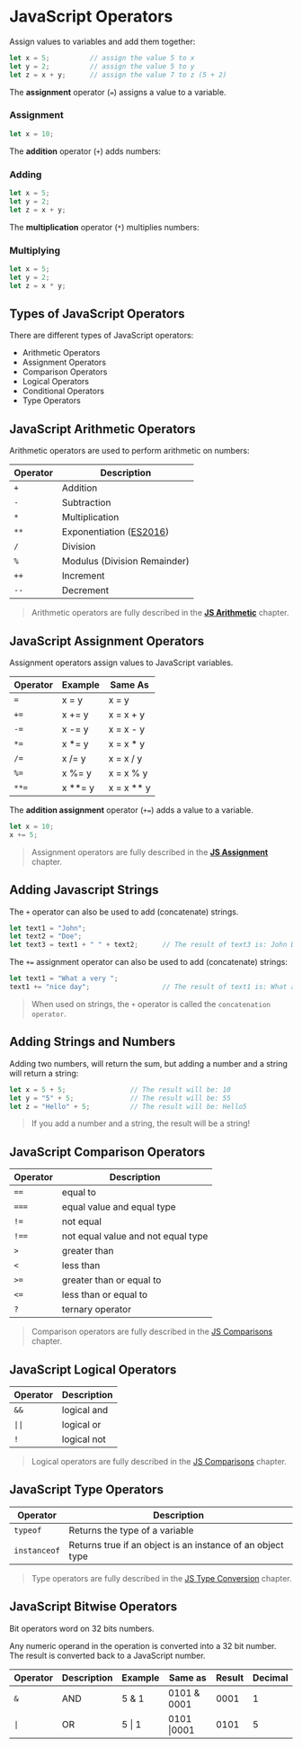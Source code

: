 # JavaScript Operators

Assign values to variables and add them together:

```javascript
let x = 5;          // assign the value 5 to x
let y = 2;          // assign the value 5 to y
let z = x + y;      // assign the value 7 to z (5 + 2)
```

The **assignment** operator (`=`) assigns a value to a variable.

### Assignment

```javascript
let x = 10;
```

The **addition** operator (`+`) adds numbers:

### Adding

```javascript
let x = 5;
let y = 2;
let z = x + y;
```

The **multiplication** operator (`*`) multiplies numbers:

### Multiplying

```javascript
let x = 5;
let y = 2;
let z = x * y;
```

## Types of JavaScript Operators

There are different types of JavaScript operators:

* Arithmetic Operators
* Assignment Operators
* Comparison Operators
* Logical Operators
* Conditional Operators
* Type Operators

## JavaScript Arithmetic Operators

Arithmetic operators are used to perform arithmetic on numbers:

| Operator | Description                                                         |
| -------- | ------------------------------------------------------------------- |
| `+`      | Addition                                                            |
| `-`      | Subtraction                                                         |
| `*`      | Multiplication                                                      |
| `**`     | Exponentiation ([ES2016](https://www.w3schools.com/js/js_2016.asp)) |
| `/`      | Division                                                            |
| `%`      | Modulus (Division Remainder)                                        |
| `++`     | Increment                                                           |
| `--`     | Decrement                                                           |

> Arithmetic operators are fully described in the [**JS Arithmetic**](https://www.w3schools.com/js/js_arithmetic.asp) chapter.

## JavaScript Assignment Operators

Assignment operators assign values to JavaScript variables.

| Operator | Example | Same As    |
| -------- | ------- | ---------- |
| `=`      | x = y   | x = y      |
| `+=`     | x += y  | x = x + y  |
| `-=`     | x -= y  | x = x - y  |
| `*=`     | x *= y  | x = x * y  |
| `/=`     | x /= y  | x = x / y  |
| `%=`     | x %= y  | x = x % y  |
| `**=`    | x **= y | x = x ** y |

The **addition assignment** operator (`+=`) adds a value to a variable.

```javascript
let x = 10;
x += 5;
```

> Assignment operators are fully described in the [**JS Assignment**](https://www.w3schools.com/js/js_assignment.asp) chapter.

## Adding Javascript Strings

The `+` operator can also be used to add (concatenate) strings.

```javascript
let text1 = "John";
let text2 = "Doe";
let text3 = text1 + " " + text2;      // The result of text3 is: John Doe
```

The `+=` assignment operator can also be used to add (concatenate) strings:

```javascript
let text1 = "What a very ";
text1 += "nice day";                  // The result of text1 is: What a very nice day
```

> When used on strings, the `+` operator is called the `concatenation operator`.

## Adding Strings and Numbers

Adding two numbers, will return the sum, but adding a number and a string will return a string:

```javascript
let x = 5 + 5;                // The result will be: 10
let y = "5" + 5;              // The result will be: 55
let z = "Hello" + 5;          // The result will be: Hello5
```

> If you add a number and a string, the result will be a string!

## JavaScript Comparison Operators

| Operator | Description                        |
| -------- | ---------------------------------- |
| `==`     | equal to                           |
| `===`    | equal value and equal type         |
| `!=`     | not equal                          |
| `!==`    | not equal value and not equal type |
| `>`      | greater than                       |
| `<`      | less than                          |
| `>=`     | greater than or equal to           |
| `<=`     | less than or equal to              |
| `?`      | ternary operator                   |

> Comparison operators are fully described in the [JS Comparisons](https://www.w3schools.com/js/js_comparisons.asp) chapter.

## JavaScript Logical Operators

| Operator | Description |
| -------- | ----------- |
| `&&`     | logical and |
| `\|\|`   | logical or  |
| `!`      | logical not |

> Logical operators are fully described in the [JS Comparisons](https://www.w3schools.com/js/js_comparisons.asp) chapter.

## JavaScript Type Operators

| Operator     | Description                                                |
| ------------ | ---------------------------------------------------------- |
| `typeof`     | Returns the type of a variable                             |
| `instanceof` | Returns true if an object is an instance of an object type |

> Type operators are fully described in the [JS Type Conversion](https://www.w3schools.com/js/js_type_conversion.asp) chapter.

## JavaScript Bitwise Operators

Bit operators word on 32 bits numbers.

Any numeric operand in the operation is converted into a 32 bit number. The result is converted back to a JavaScript number.

| Operator | Description | Example | Same as     | Result | Decimal |
| -------- | ----------- | ------- | ----------- | ------ | ------- |
| `&`      | AND         | 5 & 1   | 0101 & 0001 | 0001   | 1       |
| `\|`     | OR          | 5 \| 1  | 0101 \|0001 | 0101   | 5       |